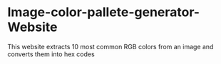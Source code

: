 # Image-color-pallete-generator-Website
This website extracts 10 most common RGB colors from an image and converts them into hex codes
